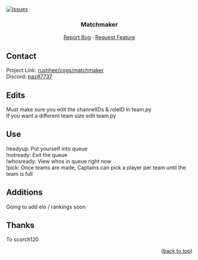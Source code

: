 <!-- Improved compatibility of back to top link: See: https://github.com/othneildrew/Best-README-Template/pull/73 -->
<a name="readme-top"></a>

[![Issues][issues-shield]][issues-url]

<h3 align="center">Matchmaker</h3>

  <p align="center">
    <a href="https://github.com/rushhee/matchmaker/issues">Report Bug</a>
    ·
    <a href="https://github.com/rushhee/matchmaker/issues">Request Feature</a>
  </p>
</div>

<!-- CONTACT -->
## Contact

Project Link: [rushhee/cogs/matchmaker](https://github.com/rushhee/matchmaker/issues) <br>
Discord: [paz#7737](https://discord.gg/GET4DVk)

## Edits

Must make sure you edit the channelIDs & roleID in team.py <br>
If you want a different team size edit team.py

## Use

!readyup: Put yourself into queue<br>
!notready: Exit the queue<br>
!whosready: View whos in queue right now<br>
!pick: Once teams are made, Captains can pick a player per team until the team is full

## Additions

Going to add elo / rankings soon

## Thanks

To scorch120

<p align="right">(<a href="#readme-top">back to top</a>)</p>

<!-- https://www.markdownguide.org/basic-syntax/#reference-style-links -->
[issues-shield]: https://img.shields.io/github/issues/rushhee/cogs.svg?style=for-the-badge
[issues-url]: https://github.com/rushhee/cogs/issues
[Next.js]: https://img.shields.io/badge/next.js-000000?style=for-the-badge&logo=nextdotjs&logoColor=white
[Next-url]: https://nextjs.org/
[React.js]: https://img.shields.io/badge/React-20232A?style=for-the-badge&logo=react&logoColor=61DAFB
[React-url]: https://reactjs.org/
[Vue.js]: https://img.shields.io/badge/Vue.js-35495E?style=for-the-badge&logo=vuedotjs&logoColor=4FC08D
[Vue-url]: https://vuejs.org/
[Angular.io]: https://img.shields.io/badge/Angular-DD0031?style=for-the-badge&logo=angular&logoColor=white
[Angular-url]: https://angular.io/
[Svelte.dev]: https://img.shields.io/badge/Svelte-4A4A55?style=for-the-badge&logo=svelte&logoColor=FF3E00
[Svelte-url]: https://svelte.dev/
[Laravel.com]: https://img.shields.io/badge/Laravel-FF2D20?style=for-the-badge&logo=laravel&logoColor=white
[Laravel-url]: https://laravel.com
[Bootstrap.com]: https://img.shields.io/badge/Bootstrap-563D7C?style=for-the-badge&logo=bootstrap&logoColor=white
[Bootstrap-url]: https://getbootstrap.com
[JQuery.com]: https://img.shields.io/badge/jQuery-0769AD?style=for-the-badge&logo=jquery&logoColor=white
[JQuery-url]: https://jquery.com 
